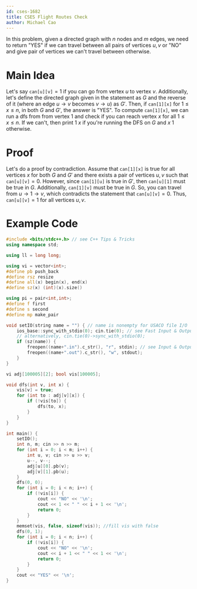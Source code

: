 ```yaml
---
id: cses-1682
title: CSES Flight Routes Check
author: Michael Cao
---
```


In this problem, given a directed graph with $n$ nodes and $m$ edges, we need to return "YES" if we can travel between all pairs of vertices $u, v$ or "NO" and give pair of vertices we can't travel between otherwise.

# Main Idea

Let's say $\texttt{can[u][v]} = 1$ if you can go from vertex $u$ to vertex $v$. Additionally, let's define the directed graph given in the statement as $G$ and the reverse of it (where an edge $u \rightarrow v$ becomes $v \rightarrow u$) as $G'$. Then, if $\texttt{can[1][x]}$ for $1 \leq x \leq n$, in both $G$ and $G'$, the answer is "YES". To compute $\texttt{can[1][x]}$, we can run a dfs from from vertex $1$ and check if you can reach vertex $x$ for all $1 \leq x \leq n$. If we can't, then print $1$ $x$ if you're running the DFS on $G$ and $x$ $1$ otherwise.

# Proof

Let's do a proof by contradiction. Assume that $\texttt{can[1][x]}$ is true for all vertices $x$ for both $G$ and $G'$ and there exists a pair of vertices $u, v$ such that $\texttt{can[u][v]} = 0$. However, since $\texttt{can[1][u]}$ is true in $G'$, then $\texttt{can[u][1]}$ must be true in $G$. Additionally, $\texttt{can[1][v]}$ must be true in $G$. So, you can travel from $u \rightarrow 1 \rightarrow v$, which contradicts the statement that $\texttt{can[u][v]} = 0$. Thus, $\texttt{can[u][v]} = 1$ for all vertices $u, v$.

# Example Code

<LanguageSection>
<CPPSection>

```cpp
#include <bits/stdc++.h> // see C++ Tips & Tricks
using namespace std;

using ll = long long;

using vi = vector<int>;
#define pb push_back
#define rsz resize
#define all(x) begin(x), end(x)
#define sz(x) (int)(x).size()

using pi = pair<int,int>;
#define f first
#define s second
#define mp make_pair

void setIO(string name = "") { // name is nonempty for USACO file I/O
    ios_base::sync_with_stdio(0); cin.tie(0); // see Fast Input & Output
    // alternatively, cin.tie(0)->sync_with_stdio(0);
    if (sz(name)) {
        freopen((name+".in").c_str(), "r", stdin); // see Input & Output
        freopen((name+".out").c_str(), "w", stdout);
    }
}

vi adj[100005][2]; bool vis[100005];

void dfs(int v, int x) {
    vis[v] = true;
    for (int to : adj[v][x]) {
        if (!vis[to]) {
            dfs(to, x);
        }
    }
}

int main() {
    setIO();
    int n, m; cin >> n >> m;
    for (int i = 0; i < m; i++) {
        int u, v; cin >> u >> v;
        u--, v--;
        adj[u][0].pb(v);
        adj[v][1].pb(u);
    }
    dfs(0, 0);
    for (int i = 0; i < n; i++) {
        if (!vis[i]) {
            cout << "NO" << '\n';
            cout << 1 << " " << i + 1 << '\n';
            return 0;
        }
    }
    memset(vis, false, sizeof(vis)); //fill vis with false
    dfs(0, 1);
    for (int i = 0; i < n; i++) {
        if (!vis[i]) {
            cout << "NO" << '\n';
            cout << i + 1 << " " << 1 << '\n';
            return 0;
        }
    }
    cout << "YES" << '\n';
}
```

</CPPSection>
</LanguageSection>
